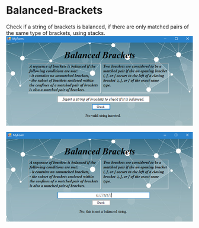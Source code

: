 # Balanced-Brackets
Check if a string of brackets is balanced, if there are only matched pairs of the same type of brackets, using stacks.
<img src="https://raw.githubusercontent.com/ai-b/Balanced-Brackets/master/brackets0.PNG">

<img src="https://raw.githubusercontent.com/ai-b/Balanced-Brackets/master/brackets1.PNG">
